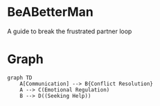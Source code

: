 # BeABetterMan
A guide to break the frustrated partner loop


# Graph
```
graph TD
    A[Communication] --> B{Conflict Resolution}
    A --> C(Emotional Regulation)
    B --> D((Seeking Help))
```    
